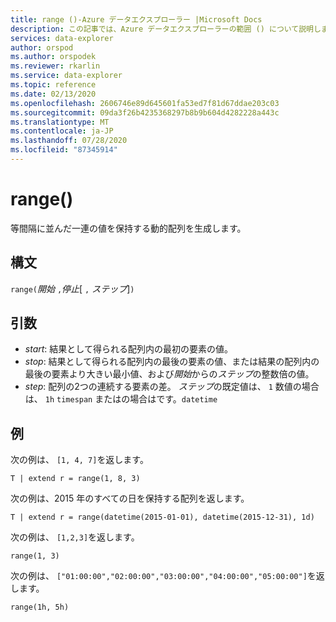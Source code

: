```yaml
---
title: range ()-Azure データエクスプローラー |Microsoft Docs
description: この記事では、Azure データエクスプローラーの範囲 () について説明します。
services: data-explorer
author: orspod
ms.author: orspodek
ms.reviewer: rkarlin
ms.service: data-explorer
ms.topic: reference
ms.date: 02/13/2020
ms.openlocfilehash: 2606746e89d645601fa53ed7f81d67ddae203c03
ms.sourcegitcommit: 09da3f26b4235368297b8b9b604d4282228a443c
ms.translationtype: MT
ms.contentlocale: ja-JP
ms.lasthandoff: 07/28/2020
ms.locfileid: "87345914"
---
```

# <a name="range"></a>range()

等間隔に並んだ一連の値を保持する動的配列を生成します。

## <a name="syntax"></a>構文

`range(`*開始* `,`*停止*[ `,` *ステップ*]`)` 

## <a name="arguments"></a>引数

* *start*: 結果として得られる配列内の最初の要素の値。 
* *stop*: 結果として得られる配列内の最後の要素の値、または結果の配列内の最後の要素より大きい最小値、および*開始*からの*ステップ*の整数倍の値。
* *step*: 配列の2つの連続する要素の差。 *ステップ*の既定値は、 `1` 数値の場合は、 `1h` `timespan` またはの場合はです。`datetime`

## <a name="examples"></a>例

次の例は、 `[1, 4, 7]`を返します。

```kusto
T | extend r = range(1, 8, 3)
```

次の例は、2015 年のすべての日を保持する配列を返します。

```kusto
T | extend r = range(datetime(2015-01-01), datetime(2015-12-31), 1d)
```

次の例は、 `[1,2,3]`を返します。

```kusto
range(1, 3)
```

次の例は、 `["01:00:00","02:00:00","03:00:00","04:00:00","05:00:00"]`を返します。

```kusto
range(1h, 5h)
```
